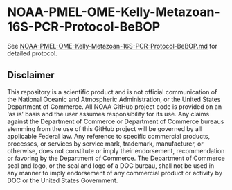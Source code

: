 # NOAA-PMEL-OME-Kelly-Metazoan-16S-PCR-Protocol-BeBOP
See [NOAA-PMEL-OME-Kelly-Metazoan-16S-PCR-Protocol-BeBOP.md](https://github.com/marinednadude/NOAA-PMEL-OME-Kelly-Metazoan-16S-PCR-Protocol-BeBOP-/blob/main/NOAA-PMEL-OME-Kelly-Metazoan-16S-PCR-Protocol-BeBOP.md) for detailed protocol.  

## Disclaimer
This repository is a scientific product and is not official communication of the National Oceanic and Atmospheric Administration, or the United States Department of Commerce. All NOAA GitHub project code is provided on an ‘as is’ basis and the user assumes responsibility for its use. Any claims against the Department of Commerce or Department of Commerce bureaus stemming from the use of this GitHub project will be governed by all applicable Federal law. Any reference to specific commercial products, processes, or services by service mark, trademark, manufacturer, or otherwise, does not constitute or imply their endorsement, recommendation or favoring by the Department of Commerce. The Department of Commerce seal and logo, or the seal and logo of a DOC bureau, shall not be used in any manner to imply endorsement of any commercial product or activity by DOC or the United States Government.
